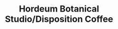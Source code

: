 ---
title: "Hordeum Botanical Studio/Disposition Coffee"
url: /edinburgh/hordeum-botanical-studio-disposition-coffee/
shop: Kaffee
---